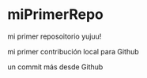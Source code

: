 # miPrimerRepo

mi primer reposoitorio yujuu!

mi primer contribución local para Github

un commit más desde Github
